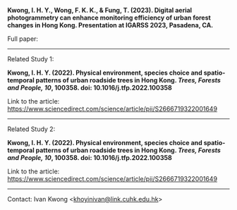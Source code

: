 **Kwong, I. H. Y., Wong, F. K. K., & Fung, T. (2023). Digital aerial photogrammetry can enhance monitoring efficiency of urban forest changes in Hong Kong. Presentation at IGARSS 2023, Pasadena, CA.**

Full paper: 

---

Related Study 1:

**Kwong, I. H. Y. (2022). Physical environment, species choice and spatio-temporal patterns of urban roadside trees in Hong Kong. *Trees, Forests and People, 10*, 100358. doi: 10.1016/j.tfp.2022.100358**

Link to the article: https://www.sciencedirect.com/science/article/pii/S2666719322001649

---

Related Study 2:

**Kwong, I. H. Y. (2022). Physical environment, species choice and spatio-temporal patterns of urban roadside trees in Hong Kong. *Trees, Forests and People, 10*, 100358. doi: 10.1016/j.tfp.2022.100358**

Link to the article: https://www.sciencedirect.com/science/article/pii/S2666719322001649

---

Contact: Ivan Kwong <<khoyinivan@link.cuhk.edu.hk>>
